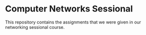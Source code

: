 # Computer Networks Sessional
This repository contains the assignments that we were given in our networking sessional course.  